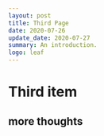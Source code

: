 ```yaml
---
layout: post
title: Third Page
date: 2020-07-26
update_date: 2020-07-27
summary: An introduction.
logo: leaf
---
```


# Third item

## more thoughts
